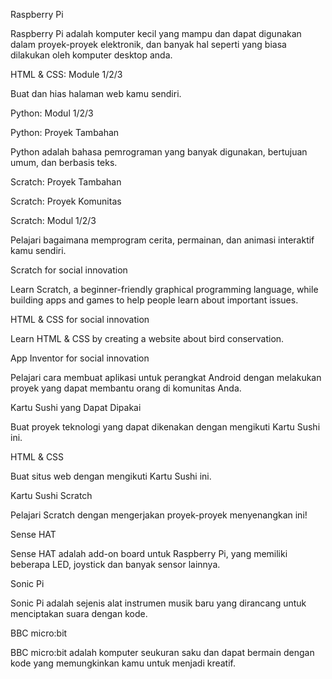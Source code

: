 Raspberry Pi

Raspberry Pi adalah komputer kecil yang mampu dan dapat digunakan dalam proyek-proyek elektronik, dan banyak hal seperti yang biasa dilakukan oleh komputer desktop anda.

HTML & CSS: Module 1/2/3

Buat dan hias halaman web kamu sendiri.

Python: Modul 1/2/3

Python: Proyek Tambahan

Python adalah bahasa pemrograman yang banyak digunakan, bertujuan umum, dan berbasis teks.

Scratch: Proyek Tambahan

Scratch: Proyek Komunitas

Scratch: Modul 1/2/3

Pelajari bagaimana memprogram cerita, permainan, dan animasi interaktif kamu sendiri.

Scratch for social innovation

Learn Scratch, a beginner-friendly graphical programming language, while building apps and games to help people learn about important issues.

HTML & CSS for social innovation

Learn HTML & CSS by creating a website about bird conservation.

App Inventor for social innovation

Pelajari cara membuat aplikasi untuk perangkat Android dengan melakukan proyek yang dapat membantu orang di komunitas Anda.

Kartu Sushi yang Dapat Dipakai

Buat proyek teknologi yang dapat dikenakan dengan mengikuti Kartu Sushi ini.

HTML & CSS

Buat situs web dengan mengikuti Kartu Sushi ini.

Kartu Sushi Scratch

Pelajari Scratch dengan mengerjakan proyek-proyek menyenangkan ini!

Sense HAT

Sense HAT adalah add-on board untuk Raspberry Pi, yang memiliki beberapa LED, joystick dan banyak sensor lainnya.

Sonic Pi

Sonic Pi adalah sejenis alat instrumen musik baru yang dirancang untuk menciptakan suara dengan kode.

BBC micro:bit

BBC micro:bit adalah komputer seukuran saku dan dapat bermain dengan kode yang memungkinkan kamu untuk menjadi kreatif.